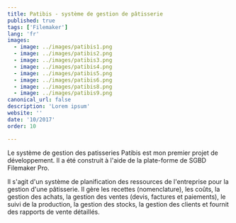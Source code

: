 ```yaml
---
title: Patibis - système de gestion de pâtisserie
published: true
tags: ['Filemaker']
lang: 'fr'
images:
  - image: ../images/patibis1.png
  - image: ../images/patibis2.png
  - image: ../images/patibis3.png
  - image: ../images/patibis4.png
  - image: ../images/patibis5.png
  - image: ../images/patibis6.png
  - image: ../images/patibis8.png
  - image: ../images/patibis9.png
canonical_url: false
description: 'Lorem ipsum'
website: ''
date: '10/2017'
order: 10

---
```


Le système de gestion des patisseries Patibis est mon premier projet de développement. Il a été construit à l'aide de la plate-forme de SGBD Filemaker Pro.


Il s'agit d'un système de planification des ressources de l'entreprise pour la gestion d'une pâtisserie. Il gère les recettes (nomenclature), les coûts, la gestion des achats, la gestion des ventes (devis, factures et paiements), le suivi de la production, la gestion des stocks, la gestion des clients et fournit des rapports de vente détaillés.
